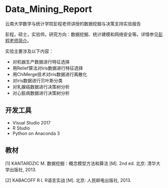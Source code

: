 # Data_Mining_Report

云南大学数学与统计学院彭程老师讲授的数据挖掘与决策支持实验报告

彭程，硕士，实验师。研究方向：数据挖掘、统计建模和网络安全等。详情参见[彭程老师简介](http://www.ms.ynu.edu.cn/info/1043/1143.htm)。

实验主要涉及以下内容：

- 对机器生产数据进行特征选择
- 用Relief算法对iris数据进行特征选择
- 用ChiMerge技术对iris数据进行离散化
- 对iris数据进行贝叶斯分类
- 对乳腺癌数据进行决策树分析
- 对心脏病数据进行决策树分析

## 开发工具

- Visual Studio 2017
- R Studio
- Python on Anaconda 3

## 教材

[1]	KANTARDZIC M. 数据挖掘：概念模型方法和算法 [M]. 2nd ed. 北京: 清华大学出版社, 2013.

[2]	KABACOFF R I. R语言实战 [M]. 北京: 人民邮电出版社, 2013.
